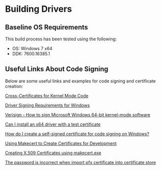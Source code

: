 Building Drivers
================

Baseline OS Requirements
------------------------

This build process has been tested using the following:

* OS: Windows 7 x64
* DDK: 7600.16385.1

Useful Links About Code Signing
-------------------------------

Below are some useful links and examples for code signing and certificate
creation:

[Cross-Certificates for Kernel Mode Code](http://msdn.microsoft.com/en-us/windows/hardware/gg487315.aspx)

[Driver Signing Requirements for Windows](http://msdn.microsoft.com/en-us/library/windows/hardware/gg487317.aspx)

[Verisign - How to sign Microsoft Windows 64-bit kernel-mode software](https://knowledge.verisign.com/support/ssl-certificates-support/index?page=content&id=SO5820)

[Can I install an x64 driver with a test certificate](http://stackoverflow.com/questions/5698617/can-i-install-an-x64-driver-with-a-test-certificate-without-disabling-driver-sig)

[How do I create a self-signed certificate for code signing on Windows?](http://stackoverflow.com/questions/84847/how-do-i-create-a-self-signed-certificate-for-code-signing-on-windows)

[Using Makecert to Create Certificates for Development](http://www.digitallycreated.net/Blog/38/using-makecert-to-create-certificates-for-development)

[Creating X.509 Certificates using makecert.exe](http://blogs.microsoft.co.il/blogs/applisec/archive/2008/04/08/creating-x-509-certificates-using-makecert-exe.aspx)

[The password is incorrect when import pfx certificate into certificate store](http://social.microsoft.com/Forums/en-US/Offtopic/thread/c449501d-57a2-4860-ad26-43af4752be29)
